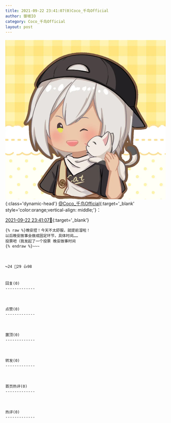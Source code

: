 ```yaml
---
title: 2021-09-22 23:41:07(0)Coco_千鸟Official
author: 御坂IO
category: Coco_千鸟Official
layout: post
---
```


![img](/images/85e485bc0dbd0cde4d15f24d7cffe9704618ad10.jpg){:class='dynamic-head'}
[@Coco_千鸟Official](https://space.bilibili.com/1891728206/dynamic){:target='_blank' style='color:orange;vertical-align: middle;'}：

[2021-09-22 23:41:07🔗](https://t.bilibili.com/573321728220835674){:target='_blank'}

~~~
{% raw %}晚安捏！今天不太舒服，就提前溜啦！
以后晚安故事会做成固定环节，具体时间……
投票吧（我发起了一个投票 ​晚安故事时间 
{% endraw %}~~~



↪️24 💬29 👍98


回复(0)
-------------



点赞(0)
-------------



置顶(0)
-------------



转发(0)
-------------



首页热评(0)
-------------



热评(0)
-------------



